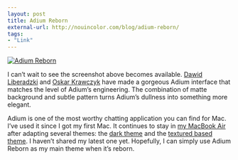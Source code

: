 ```yaml
---
layout: post
title: Adium Reborn
external-url: http://nouincolor.com/blog/adium-reborn/
tags:
- "Link"
---
```

[ ![Adium Reborn][img1] ](http://images.sayzlim.net/2013/05/adium_reborn.jpg "Adium Reborn")

[img1]: http://images.sayzlim.net/2013/05/adium_reborn.jpg "Adium Reborn"

I can’t wait to see the screenshot above becomes available. [Dawid Liberadzki][0911-001] and [Oskar Krawczyk][0911-002] have made a gorgeous Adium interface that matches the level of Adium’s engineering. The combination of matte background and subtle pattern turns Adium’s dullness into something more elegant.

Adium is one of the most worthy chatting application you can find for Mac. I’ve used it since I got my first Mac. It continues to stay in [my MacBook Air](http://sayzlim.net/new-macbook-air/) after adapting several themes: the [dark theme][0911-003] and the [textured based theme][0911-004]. I haven’t shared my latest one yet. Hopefully, I can simply use Adium Reborn as my main theme when it’s reborn.

[0911-001]: https://twitter.com/dliberadzki "Dawid Liberadzki (dliberadzki) on Twitter"
[0911-002]: https://twitter.com/oskar "Oskar Krawczyk (oskar) on Twitter"
[0911-003]: http://sayzlim.net/adium-theme-minima "Adium Theme Minima | Sayz Lim"
[0911-004]: http://sayzlim.net/best-adium-textured-based-theme "Best Adium Textured Based Theme | Sayz Lim"
